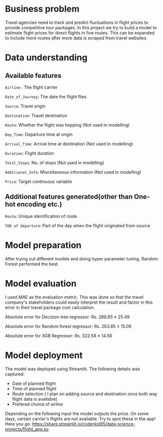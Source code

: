 
# Business problem

Travel agencies need to track and predict fluctuations in flight prices to provide competitive tour packages. In this project we try to build a model to estimate flight prices for direct flights in five routes. This can be expanded to include more routes after more data is scraped from travel websites.


# Data understanding

## Available features

`Airline` : The flight carrier

`Date_of_Journey`: The date the flight flies

`Source`: Travel origin

`Destination`: Travel destination

`Route`: Whether the flight was hopping (Not used in modelling)

`Dep_Time`: Departure time at origin

`Arrival_Time`: Arrival time at destination (Not used in modelling)

`Duration`: Flight duration

`Total_Stops`: No. of stops (Not used in modelling)

`Additional_Info`: Miscellaneous information (Not used in modelling)

`Price`: Target continuous variable

## Additional features generated(other than One-hot encoding etc.)

`Route`: Unique identification of route

`TOD of departure`: Part of the day when the flight originated from source

# Model preparation

After trying out different models and doing hyper parameter tuning, Random Forest performed the best. 

# Model evaluation

I used MAE as the evaluation metric. This was done so that the travel company's stakeholders could easily interpret the result and factor in this error in their travel package cost calculation.

Absolute error for Decision tree regressor: Rs. 288.65 ± 25.49

Absolute error for Random forest regressor: Rs. 263.85 ± 15.06

Absolute error for XGB Regressor: Rs. 322.58 ± 14.56


# Model deployment

The model was deployed using Streamlit. The following details was captured:
* Date of planned flight
* Time of planned flight
* Route selection ( I plan on adding source and destination once both way flight data is available) 
* Prefered choice of airline

Depending on the following input the model outputs the price. On some days, certain carrier's flights are not available. Try to spot these in the app! Here you go: https://share.streamlit.io/coderkol95/data-science-projects/flight_app.py
